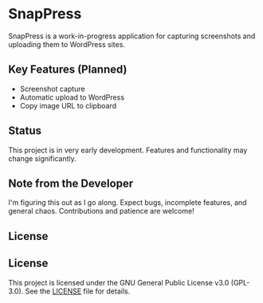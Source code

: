# SnapPress

SnapPress is a work-in-progress application for capturing screenshots and uploading them to WordPress sites.

## Key Features (Planned)

- Screenshot capture
- Automatic upload to WordPress
- Copy image URL to clipboard

## Status

This project is in very early development. Features and functionality may change significantly.

## Note from the Developer

I'm figuring this out as I go along. Expect bugs, incomplete features, and general chaos. Contributions and patience are welcome!

## License

## License
This project is licensed under the GNU General Public License v3.0 (GPL-3.0). See the [LICENSE](LICENSE) file for details.